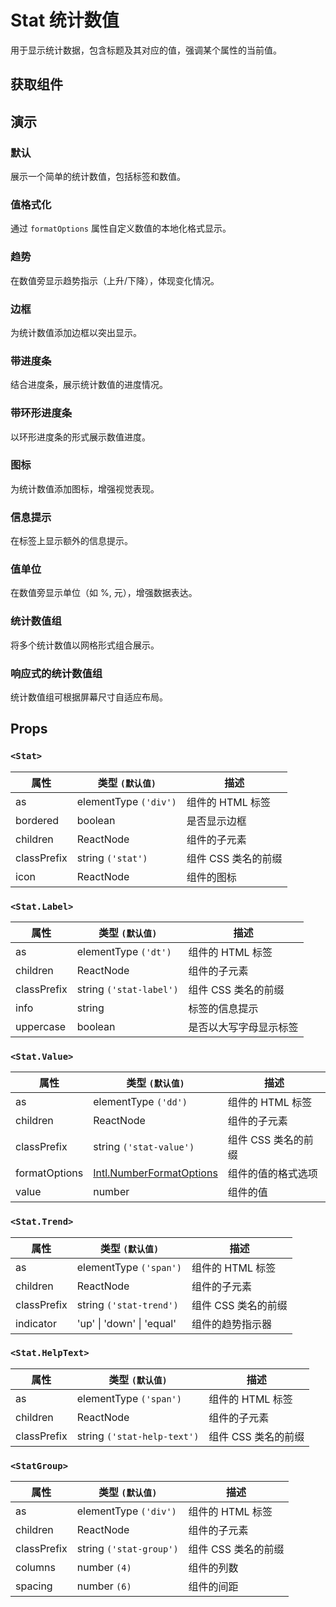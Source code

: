 # Stat 统计数值

用于显示统计数据，包含标题及其对应的值，强调某个属性的当前值。

## 获取组件

<!--{include:<import-guide>}-->

## 演示

### 默认

展示一个简单的统计数值，包括标签和数值。

<!--{include:`basic.md`}-->

### 值格式化

通过 `formatOptions` 属性自定义数值的本地化格式显示。

<!--{include:`format-options.md`}-->

### 趋势

在数值旁显示趋势指示（上升/下降），体现变化情况。

<!--{include:`trend.md`}-->

### 边框

为统计数值添加边框以突出显示。

<!--{include:`bordered.md`}-->

### 带进度条

结合进度条，展示统计数值的进度情况。

<!--{include:`progress-bar.md`}-->

### 带环形进度条

以环形进度条的形式展示数值进度。

<!--{include:`ring-progress.md`}-->

### 图标

为统计数值添加图标，增强视觉表现。

<!--{include:`icon.md`}-->

### 信息提示

在标签上显示额外的信息提示。

<!--{include:`info-tip.md`}-->

### 值单位

在数值旁显示单位（如 %, 元），增强数据表达。

<!--{include:`value-unit.md`}-->

### 统计数值组

将多个统计数值以网格形式组合展示。

<!--{include:`group.md`}-->

### 响应式的统计数值组

统计数值组可根据屏幕尺寸自适应布局。

<!--{include:<example-responsive>}-->

## Props

### `<Stat>`

| 属性        | 类型 `(默认值)`       | 描述                |
| ----------- | --------------------- | ------------------- |
| as          | elementType `('div')` | 组件的 HTML 标签    |
| bordered    | boolean               | 是否显示边框        |
| children    | ReactNode             | 组件的子元素        |
| classPrefix | string `('stat')`     | 组件 CSS 类名的前缀 |
| icon        | ReactNode             | 组件的图标          |

### `<Stat.Label>`

| 属性        | 类型 `(默认值)`         | 描述                   |
| ----------- | ----------------------- | ---------------------- |
| as          | elementType `('dt')`    | 组件的 HTML 标签       |
| children    | ReactNode               | 组件的子元素           |
| classPrefix | string `('stat-label')` | 组件 CSS 类名的前缀    |
| info        | string                  | 标签的信息提示         |
| uppercase   | boolean                 | 是否以大写字母显示标签 |

### `<Stat.Value>`

| 属性          | 类型 `(默认值)`                  | 描述                |
| ------------- | -------------------------------- | ------------------- |
| as            | elementType `('dd')`             | 组件的 HTML 标签    |
| children      | ReactNode                        | 组件的子元素        |
| classPrefix   | string `('stat-value')`          | 组件 CSS 类名的前缀 |
| formatOptions | [Intl.NumberFormatOptions][Intl] | 组件的值的格式选项  |
| value         | number                           | 组件的值            |

### `<Stat.Trend>`

| 属性        | 类型 `(默认值)`           | 描述                |
| ----------- | ------------------------- | ------------------- |
| as          | elementType `('span')`    | 组件的 HTML 标签    |
| children    | ReactNode                 | 组件的子元素        |
| classPrefix | string `('stat-trend')`   | 组件 CSS 类名的前缀 |
| indicator   | 'up' \| 'down' \| 'equal' | 组件的趋势指示器    |

### `<Stat.HelpText>`

| 属性        | 类型 `(默认值)`             | 描述                |
| ----------- | --------------------------- | ------------------- |
| as          | elementType `('span')`      | 组件的 HTML 标签    |
| children    | ReactNode                   | 组件的子元素        |
| classPrefix | string `('stat-help-text')` | 组件 CSS 类名的前缀 |

### `<StatGroup>`

| 属性        | 类型 `(默认值)`         | 描述                |
| ----------- | ----------------------- | ------------------- |
| as          | elementType `('div')`   | 组件的 HTML 标签    |
| children    | ReactNode               | 组件的子元素        |
| classPrefix | string `('stat-group')` | 组件 CSS 类名的前缀 |
| columns     | number `(4)`            | 组件的列数          |
| spacing     | number `(6)`            | 组件的间距          |

[Intl]: https://developer.mozilla.org/zh-CN/docs/Web/JavaScript/Reference/Global_Objects/Intl/NumberFormat

